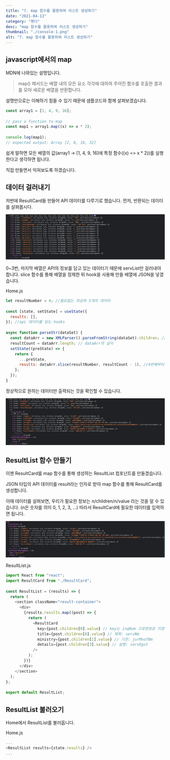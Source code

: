 ```yaml
---
title: "7. map 함수를 활용하여 리스트 생성하기"
date: "2021-04-13"
category: "볶다"
desc: "map 함수를 활용하여 리스트 생성하기"
thumbnail: "./console-1.png"
alt: "7. map 함수를 활용하여 리스트 생성하기"
---
```


## javascript에서의 map

MDN에 나와있는 설명입니다.

> map() 메서드는 배열 내의 모든 요소 각각에 대하여 주어진 함수를 호출한 결과를 모아 새로운 배열을 반환합니다.

설명만으로는 이해하기 힘들 수 있기 때문에 샘플코드와 함께 살펴보겠습니다.

```js
const array1 = [1, 4, 9, 16];

// pass a function to map
const map1 = array1.map((x) => x * 2);

console.log(map1);
// expected output: Array [2, 8, 18, 32]
```

쉽게 말하면 모든 배열의 값(array1 -> [1, 4, 9, 16]에 특정 함수((x) => x \* 2))를 실행한다고 생각하면 됩니다.

직접 만들면서 익혀보도록 하겠습니다.

## 데이터 걸러내기

저번에 ResultCard들 만들어 API 데이터를 다루기로 했습니다. 먼저, 반환되는 데이터를 살펴봅시다.

![console](./console-1.png)

0~3번, 마지막 배열은 API의 정보를 담고 있는 데이터기 때문에 servList만 걸러내야 합니다. slice 함수를 통해 배열을 정제한 뒤 hook을 사용해 만들 배열에 JSON을 넣겠습니다.

Home.js

```js
let resultNumber = 4; //필요없는 최상위 3개의 데이터

const [state, setState] = useState({
  results: [],
}); //api 데이터를 담는 hooks

async function parseStr(dataSet) {
  const dataArr = new XMLParser().parseFromString(dataSet).children; // xml을 json으로 변경
  resultCount = dataArr.length; // dataArr의 길이
  setState((preState) => {
    return {
      ...preState,
      results: dataArr.slice(resultNumber, resultCount - 1), //4번째부터 마지막 1개를 제외한 배열을 만든다.
    };
  });
}
```

정상적으로 원하는 데이터만 출력되는 것을 확인할 수 있습니다.

![console-2](./console-2.png)

## ResultList 함수 만들기

이젠 ResultCard를 map 함수를 통해 생성하는 ResultList 컴포넌트를 만들겠습니다.

JSON 타입의 API 데이터를 result라는 인자로 받아 map 함수를 통해 ResultCard를 생성합니다.

이때 데이터를 살펴보면, 우리가 필요한 정보는 n/children/n/value 라는 것을 알 수 있습니다. (n은 숫자를 의미 0, 1, 2, 3, ...)
따라서 ResultCard에 필요한 데이터를 입력하면 됩니다.

![console-3](./console-3.png)

ResultList.js

```js
import React from "react";
import ResultCard from "./ResultCard";

const ResultList = (results) => {
  return (
    <section className="result-container">
      <div>
        {results.results.map((post) => {
          return (
            <ResultCard
              key={post.children[0].value} // key는 inqNum 고유번호로 지정함.
              title={post.children[6].value} // 제목: servNm
              ministry={post.children[1].value} // 기관: jurMnofNm
              details={post.children[3].value} // 설명: servDgst
            />
          );
        })}
      </div>
    </section>
  );
};

export default ResultList;
```

## ResultList 불러오기

Home에서 ResultList를 불러옵니다.

Home.js

```js
...
<ResultList results={state.results} />
...
```
